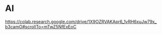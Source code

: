 # AI

https://colab.research.google.com/drive/1X9OZRVAKApr6_1vRH6xuJw79x_b3camO#scrollTo=mTwZ5NfExEoC
